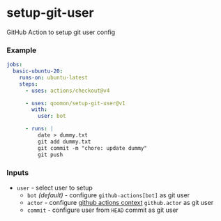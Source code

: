 # setup-git-user
GitHub Action to setup git user config

### Example
```yaml
jobs:
  basic-ubuntu-20:
    runs-on: ubuntu-latest
    steps:
      - uses: actions/checkout@v4

      - uses: qoomon/setup-git-user@v1
        with:
          user: bot

      - runs: |
          date > dummy.txt
          git add dummy.txt
          git commit -m "chore: update dummy"
          git push
```

### Inputs

- `user` - select user to setup
  - `bot` _(default)_ - configure `github-actions[bot]` as git user
  - `actor` - configure [github actions context](https://docs.github.com/en/actions/learn-github-actions/contexts#github-context) `github.actor` as git user
  - `commit` - configure user from `HEAD` commit as git user
